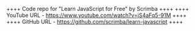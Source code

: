 ++++ Code repo for "Learn JavaScript for Free" by Scrimba ++++
++++ YouTube URL - https://www.youtube.com/watch?v=jS4aFq5-91M ++++
++++ GitHub URL - https://github.com/scrimba/learn-javascript ++++
